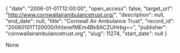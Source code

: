{
  "date": "2006-01-01T12:00:00", 
  "open_access": false, 
  "target_url": "http://www.cornwallairambulancetrust.org/", 
  "description": null, 
  "end_date": null, 
  "title": "Cornwall Air Ambulance Trust", 
  "record_id": "20060101T120000/hhIxnefMEm4Bk8ACZUHrbg==", 
  "publisher": "cornwallairambulancetrust.org", 
  "slug": 11274, 
  "start_date": null
}

None